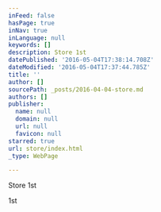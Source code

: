 ```yaml
---
inFeed: false
hasPage: true
inNav: true
inLanguage: null
keywords: []
description: Store 1st
datePublished: '2016-05-04T17:38:14.708Z'
dateModified: '2016-05-04T17:37:44.785Z'
title: ''
author: []
sourcePath: _posts/2016-04-04-store.md
authors: []
publisher:
  name: null
  domain: null
  url: null
  favicon: null
starred: true
url: store/index.html
_type: WebPage

---
```

Store 1st

1st